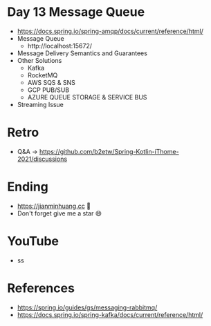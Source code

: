 # Day 13 Message Queue
* https://docs.spring.io/spring-amqp/docs/current/reference/html/
* Message Queue
  * http://localhost:15672/
* Message Delivery Semantics and Guarantees
* Other Solutions
  * Kafka
  * RocketMQ
  * AWS SQS & SNS
  * GCP PUB/SUB
  * AZURE QUEUE STORAGE & SERVICE BUS
* Streaming Issue 

# Retro
* Q&A -> https://github.com/b2etw/Spring-Kotlin-iThome-2021/discussions

# Ending
* https://jianminhuang.cc 🌈
* Don't forget give me a star 😄

# YouTube
* ss

# References
* https://spring.io/guides/gs/messaging-rabbitmq/
* https://docs.spring.io/spring-kafka/docs/current/reference/html/
